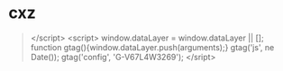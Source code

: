 # cxz
>&lt;/script>     &lt;script>       window.dataLayer = window.dataLayer || [];       function gtag(){window.dataLayer.push(arguments);}       gtag('js', ne Date());       gtag('config', 'G-V67L4W3269');     &lt;/sript>
